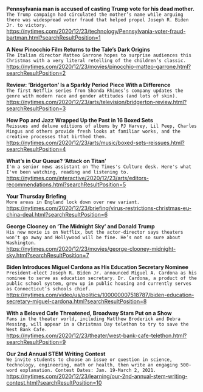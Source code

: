 **Pennsylvania man is accused of casting Trump vote for his dead mother.**\
`The Trump campaign had circulated the mother’s name while arguing there was widespread voter fraud that helped propel Joseph R. Biden Jr. to victory.`\
https://nytimes.com/2020/12/23/technology/Pennsylvania-voter-fraud-bartman.html?searchResultPosition=1

**A New Pinocchio Film Returns to the Tale’s Dark Origins**\
`The Italian director Matteo Garrone hopes to surprise audiences this Christmas with a very literal retelling of the children’s classic.`\
https://nytimes.com/2020/12/23/movies/pinocchio-matteo-garrone.html?searchResultPosition=2

**Review: ‘Bridgerton’ Is a Sparkly Period Piece With a Difference**\
`The first Netflix series from Shonda Rhimes’s company updates the genre with modern race and gender attitudes (and lots of skin).`\
https://nytimes.com/2020/12/23/arts/television/bridgerton-review.html?searchResultPosition=3

**How Pop and Jazz Wrapped Up the Past in 16 Boxed Sets**\
`Reissues and deluxe editions of albums by PJ Harvey, Lil Peep, Charles Mingus and others provide fresh looks at familiar works, and the creative processes that birthed them.`\
https://nytimes.com/2020/12/23/arts/music/boxed-sets-reissues.html?searchResultPosition=4

**What’s in Our Queue? ‘Attack on Titan’**\
`I'm a senior news assistant on The Times's Culture desk. Here's what I've been watching, reading and listening to.`\
https://nytimes.com/interactive/2020/12/23/arts/editors-recommendations.html?searchResultPosition=5

**Your Thursday Briefing**\
`More areas in England lock down over new variant.`\
https://nytimes.com/2020/12/23/briefing/virus-restrictions-christmas-eu-china-deal.html?searchResultPosition=6

**George Clooney on ‘The Midnight Sky’ and Donald Trump**\
`His new movie is on Netflix, but the actor-director says theaters won’t go away and Hollywood will be fine. He’s not so sure about Washington.`\
https://nytimes.com/2020/12/23/movies/george-clooney-midnight-sky.html?searchResultPosition=7

**Biden Introduces Miguel Cardona as His Education Secretary Nominee**\
`President-elect Joseph R. Biden Jr. announced Miguel A. Cardona as his nominee to serve as education secretary. Dr. Cardona, a product of the public school system, grew up in public housing and currently serves as Connecticut’s schools chief.`\
https://nytimes.com/video/us/politics/100000007518787/biden-education-secretary-miguel-cardona.html?searchResultPosition=8

**With a Beloved Cafe Threatened, Broadway Stars Put on a Show**\
`Fans in the theater world, including Matthew Broderick and Debra Messing, will appear in a Christmas Day telethon to try to save the West Bank Cafe.`\
https://nytimes.com/2020/12/23/theater/west-bank-cafe-telethon.html?searchResultPosition=9

**Our 2nd Annual STEM Writing Contest**\
`We invite students to choose an issue or question in science, technology, engineering, math or health, then write an engaging 500-word explanation. Contest Dates: Jan. 19-March 2, 2021.`\
https://nytimes.com/2020/12/23/learning/our-2nd-annual-stem-writing-contest.html?searchResultPosition=10

